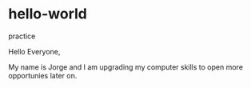 # hello-world
practice


Hello Everyone,

My name is Jorge and I am upgrading my computer skills to open more opportunies later on.

